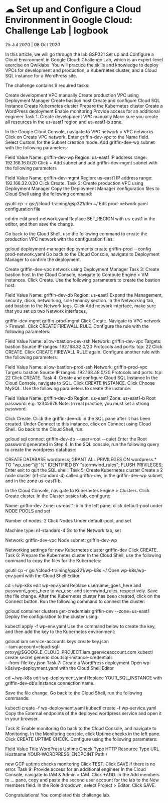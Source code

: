 # ☁ Set up and Configure a Cloud Environment in Google Cloud: Challenge Lab | logbook

 25 Jul 2020 |  08 Oct 2020

In this article, we will go through the lab GSP321 Set up and Configure a Cloud Environment in Google Cloud: Challenge Lab, which is an expert-level exercise on Qwiklabs. You will practice the skills and knowledge to deploy VPCs for development and production, a Kubernetes cluster, and a Cloud SQL instance for a WordPress site.


The challenge contains 9 required tasks:

Create development VPC manually
Create production VPC using Deployment Manager
Create bastion host
Create and configure Cloud SQL Instance
Create Kubernetes cluster
Prepare the Kubernetes cluster
Create a WordPress deployment
Enable monitoring
Provide access for an additional engineer
Task 1: Create development VPC manually
Make sure you create all resources in the us-east1 region and us-east1-b zone.

In the Google Cloud Console, navigate to VPC network > VPC networks
Click on Create VPC network.
Enter griffin-dev-vpc to the Name field.
Select Custom for the Subnet creation mode.
Add griffin-dev-wp subnet with the following parameters:

Field	Value
Name:	griffin-dev-wp
Region:	us-east1
IP address range:	192.168.16.0/20
Click + Add subnet and add griffin-dev-mgmt subnet with the following parameters

Field	Value
Name:	griffin-dev-mgmt
Region:	us-east1
IP address range:	192.168.32.0/20
Click Create.
Task 2: Create production VPC using Deployment Manager
Copy the Deployment Manager configuration files to Cloud Shell using the following command:

gsutil cp -r gs://cloud-training/gsp321/dm ~/
Edit prod-network.yaml configuration file

cd dm
edit prod-network.yaml
Replace SET_REGION with us-east1 in the editor, and then save the change.

Go back to the Cloud Shell, use the following command to create the production VPC network with the configuration files:

gcloud deployment-manager deployments create griffin-prod --config prod-network.yaml
Go back to the Cloud Console, navigate to Deployment Manager to confirm the deployment.


Create griffin-dev-vpc network using Deployment Manager
Task 3: Create bastion host
In the Cloud Console, navigate to Compute Engine > VM instances.
Click Create.
Use the following parameters to create the bastion host:

Field	Value
Name:	griffin-dev-db
Region:	us-east1
Expand the Management, security, disks, networking, sole tenancy section.
In the Networking tab, add bastion to the Network tags.
Click Add network interface, make sure that you set up two Network interfaces,

griffin-dev-mgmt
griffin-prod-mgmt
Click Create.
Navigate to VPC network > Firewall.
Click CREATE FIREWALL RULE.
Configure the rule with the following parameters:

Field	Value
Name:	allow-bastion-dev-ssh
Network:	griffin-dev-vpc
Targets:	bastion
Source IP ranges:	192.168.32.0/20
Protocols and ports:	tcp: 22
Click CREATE.
Click CREATE FIREWALL RULE again.
Configure another rule with the following parameters:

Field	Value
Name:	allow-bastion-prod-ssh
Network:	griffin-prod-vpc
Targets:	bastion
Source IP ranges:	192.168.48.0/20
Protocols and ports:	tcp: 22
Click CREATE.
Task 4: Create and configure Cloud SQL Instance
In the Cloud Console, navigate to SQL.
Click CREATE INSTANCE.
Click Choose MySQL.
Use the following parameters to create the instance:

Field	Value
Name:	griffin-dev-db
Region:	us-east1
Zone:	us-east1-b
Root password:	e.g. 12345678
Note: In real practice, you must set a strong password.

Click Create.
Click the griffin-dev-db in the SQL pane after it has been created.
Under Connect to this instance, click on Connect using Cloud Shell.
Go back to the Cloud Shell, run:

gcloud sql connect griffin-dev-db --user=root --quiet
Enter the Root password generated in Step 4.
In the SQL console, run the following query to create the wordpress database:

CREATE DATABASE wordpress;
GRANT ALL PRIVILEGES ON wordpress.* TO "wp_user"@"%" IDENTIFIED BY "stormwind_rules";
FLUSH PRIVILEGES;
Enter exit to quit the SQL shell.
Task 5: Create Kubernetes cluster
Create a 2 node cluster (n1-standard-4) called griffin-dev, in the griffin-dev-wp subnet, and in the zone us-east1-b.


In the Cloud Console, navigate to Kubernetes Engine > Clusters.
Click Create cluster.
In the Cluster basics tab, configure:

Name: griffin-dev
Zone: us-east1-b
In the left pane, click default-pool under NODE POOLS and set

Number of nodes: 2
Click Nodes Under default-pool, and set

Machine type: n1-standard-4
Go to the Network tab, set

Network: griffin-dev-vpc
Node subnet: griffin-dev-wp

Networking settings for new Kubernetes cluster griffin-dev
Click CREATE.
Task 6: Prepare the Kubernetes cluster
In the Cloud Shell, use the following command to copy the files for the Kubernetes:

gsutil cp -r gs://cloud-training/gsp321/wp-k8s ~/
Open wp-k8s/wp-env.yaml with the Cloud Shell Editor.

cd ~/wp-k8s
edit wp-env.yaml
Replace username_goes_here and password_goes_here to wp_user and stormwind_rules, respectively.
Save the file change.
After the Kubernetes cluster has been created, click on the Connect button.
Run the following command to connect the cluster:

gcloud container clusters get-credentials griffin-dev --zone=us-east1
Deploy the configuration to the cluster using:

kubectl apply -f wp-env.yaml
Use the command below to create the key, and then add the key to the Kubernetes environment:

gcloud iam service-accounts keys create key.json \
    --iam-account=cloud-sql-proxy@$GOOGLE_CLOUD_PROJECT.iam.gserviceaccount.com
kubectl create secret generic cloudsql-instance-credentials \
    --from-file key.json
Task 7: Create a WordPress deployment
Open wp-k8s/wp-deployment.yaml with the Cloud Shell Editor

cd ~/wp-k8s
edit wp-deployment.yaml
Replace YOUR_SQL_INSTANCE with griffin-dev-db’s Instance connection name.


Save the file change.
Go back to the Cloud Shell, run the following commands:

kubectl create -f wp-deployment.yaml
kubectl create -f wp-service.yaml
Copy the External endpoints of the deployed wordpress service and open it in your browser.


Task 8: Enable monitoring
Go back to the Cloud Console, and navigate to Monitoring.
In the Monitoring console, click Uptime checks in the left pane.
Click CREATE UPTIME CHECK.
Configure using the following parameters:

Field	Value
Title	WordPress Uptime
Check Type	HTTP
Resource Type	URL
Hostname	YOUR-WORDPRESS_ENDPOINT
Path	/

new GCP uptime checks monitoring
Click TEST.
Click SAVE if there is no error.
Task 9: Provide access for an additional engineer
In the Cloud Console, navigate to IAM & Admin > IAM.
Click +ADD.
In the Add members to … pane, copy and paste the second user account for the lab to the New members field.
In the Role dropdown, select Project > Editor.
Click SAVE.


Congratulations! You completed this challenge lab.

